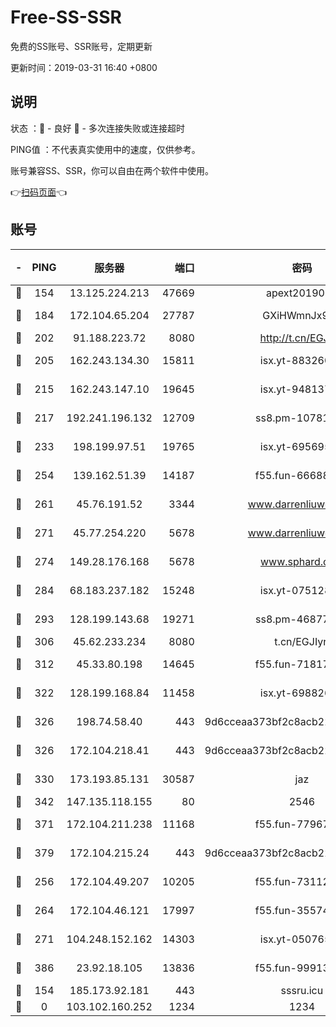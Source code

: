 # Free-SS-SSR

免费的SS账号、SSR账号，定期更新

更新时间：2019-03-31 16:40 +0800

## 说明

状态     ：🙂 - 良好 🙁 - 多次连接失败或连接超时

PING值   ：不代表真实使用中的速度，仅供参考。

账号兼容SS、SSR，你可以自由在两个软件中使用。

👉[扫码页面](https://liesauer.github.io/Free-SS-SSR/)👈

## 账号

|-|PING|服务器|端口|密码|加密方式|区域|
|:----:|:----:|:-----:|-----:|:----:|:----:|:----:|
|🙂|154|13.125.224.213|47669|apext2019001|chacha20|KR|
|🙂|184|172.104.65.204|27787|GXiHWmnJx94S|aes-256-cfb|JP|
|🙂|202|91.188.223.72|8080|http://t.cn/EGJIyrl|rc4-md5|RU|
|🙂|205|162.243.134.30|15811|isx.yt-88326098|aes-256-cfb|US|
|🙂|215|162.243.147.10|19645|isx.yt-94813744|aes-256-cfb|US|
|🙂|217|192.241.196.132|12709|ss8.pm-10781424|aes-256-cfb|US|
|🙂|233|198.199.97.51|19765|isx.yt-69569587|aes-256-cfb|US|
|🙂|254|139.162.51.39|14187|f55.fun-66688027|aes-256-cfb|SG|
|🙂|261|45.76.191.52|3344|www.darrenliuwei.com|aes-256-cfb|JP|
|🙂|271|45.77.254.220|5678|www.darrenliuwei.com|aes-256-cfb|SG|
|🙂|274|149.28.176.168|5678|www.sphard.com|aes-256-cfb|AU|
|🙂|284|68.183.237.182|15248|isx.yt-07512892|aes-256-cfb|SG|
|🙂|293|128.199.143.68|19271|ss8.pm-46877395|aes-256-cfb|SG|
|🙂|306|45.62.233.234|8080|t.cn/EGJIyrl|rc4-md5|CA|
|🙂|312|45.33.80.198|14645|f55.fun-71817463|aes-256-cfb|US|
|🙂|322|128.199.168.84|11458|isx.yt-69882688|aes-256-cfb|SG|
|🙂|326|198.74.58.40|443|9d6cceaa373bf2c8acb22e60b6a58be6|aes-256-cfb|US|
|🙂|326|172.104.218.41|443|9d6cceaa373bf2c8acb22e60b6a58be6|aes-256-cfb|US|
|🙂|330|173.193.85.131|30587|jaz|aes-256-cfb|US|
|🙂|342|147.135.118.155|80|2546|chacha20|US|
|🙂|371|172.104.211.238|11168|f55.fun-77967881|aes-256-cfb|US|
|🙂|379|172.104.215.24|443|9d6cceaa373bf2c8acb22e60b6a58be6|aes-256-cfb|US|
|🙂|256|172.104.49.207|10205|f55.fun-73112677|aes-256-cfb|SG|
|🙂|264|172.104.46.121|17997|f55.fun-35574744|aes-256-cfb|SG|
|🙂|271|104.248.152.162|14303|isx.yt-05076511|aes-256-cfb|SG|
|🙂|386|23.92.18.105|13836|f55.fun-99913847|aes-256-cfb|US|
|🙁|154|185.173.92.181|443|sssru.icu|rc4-md5|RU|
|🙁|0|103.102.160.252|1234|1234|rc4-md5|JP|
